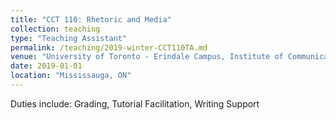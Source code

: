 ```yaml
---
title: "CCT 110: Rhetoric and Media"
collection: teaching
type: "Teaching Assistant"
permalink: /teaching/2019-winter-CCT110TA.md
venue: "University of Toronto - Erindale Campus, Institute of Communication, Culture, Information & Technology"
date: 2019-01-01
location: "Mississauga, ON"
---
```

Duties include: Grading, Tutorial Facilitation, Writing Support

